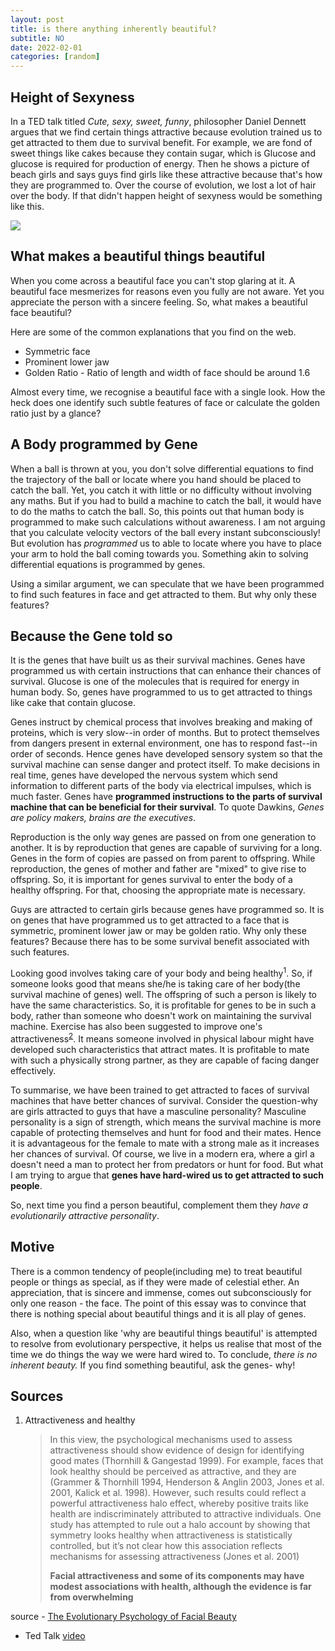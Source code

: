 ```yaml
---
layout: post
title: is there anything inherently beautiful?
subtitle: NO
date: 2022-02-01
categories: [random]
---
```


## Height of Sexyness

In a TED talk titled *Cute, sexy, sweet, funny*, philosopher Daniel Dennett argues that we find certain things attractive because evolution trained us to get attracted to them due to survival benefit. For example, we are fond of sweet things like cakes because they contain sugar, which is Glucose and glucose is required for production of energy. Then he shows a picture of beach girls and says guys find girls like these attractive because that's how they are programmed to. Over the course of evolution, we lost a lot of hair over the body. If that didn't happen height of sexyness would be something like this.

![](https://imgur.com/weE4xT9.png)

## What makes a beautiful things beautiful

When you come across a beautiful face you can't stop glaring at it. A beautiful face mesmerizes for reasons even you fully are not aware. Yet you appreciate the person with a sincere feeling. So, what makes a beautiful face beautiful?

Here are some of the common explanations that you find on the web. 

- Symmetric face
- Prominent lower jaw
- Golden Ratio - Ratio of length and width of face should be around 1.6

Almost every time, we recognise a beautiful face with a single look. How the heck does one identify such subtle features of face or calculate the golden ratio just by a glance?  

## A Body programmed by Gene

When a ball is thrown at you, you don't solve differential equations to find the trajectory of the ball or locate where you hand should be placed to catch the ball. Yet, you catch it with little or no difficulty without involving any maths. But if you had to build a machine to catch the ball, it would have to do the maths to catch the ball. So, this points out that human body is programmed to make such calculations without awareness. I am not arguing that you calculate velocity vectors of the ball every instant subconsciously! But evolution has *programmed* us to able to locate where you have to place your arm to hold the ball coming towards you. Something akin to solving differential equations is programmed by genes.

Using a similar argument, we can speculate that we have been programmed to find such features in face and get attracted to them. But why only these features?

##  Because the Gene told so

It is the genes that have built us as their survival machines. Genes have programmed us with certain instructions that can enhance their chances of survival. Glucose is one of the molecules that is required for energy in human body. So, genes have programmed to us to get attracted to things like cake that contain glucose. 

Genes instruct by chemical process that involves breaking and making of proteins, which is very slow--in order of months. But to protect themselves from dangers present in external environment, one has to respond fast--in order of seconds. Hence genes have developed sensory system so that the survival machine can sense danger and protect itself. To make decisions in real time, genes have developed the nervous system which send information to different parts of the body via electrical impulses, which is much faster. Genes have **programmed instructions to the parts of survival machine that can be beneficial for their survival**. To quote Dawkins, *Genes are policy makers, brains are the executives*.

Reproduction is the only way genes are passed on from one generation to another. It is by reproduction that genes are capable of surviving for a long. Genes in the form of copies are passed on from parent to offspring. While reproduction, the genes of mother and father are "mixed" to give rise to offspring. So, it is important for genes survival to enter the body of a healthy offspring.  For that, choosing the appropriate mate is necessary. 

Guys are attracted to certain girls because genes have programmed so. It is on genes that have programmed us to get attracted to a face that is symmetric, prominent lower jaw or may be golden ratio. Why only these features? Because there has to be some survival benefit associated with such features.

Looking good involves taking care of your body and being healthy<sup>1</sup>. So, if someone looks good that means she/he is taking care of her body(the survival machine of genes) well. The offspring of such a person is likely to have the same characteristics. So, it is profitable for genes to be in such a body, rather than someone who doesn't work on maintaining the survival machine. Exercise has also been suggested to improve one's attractiveness<sup>[2](https://www.leaf.tv/9427359/10-ways-exercise-makes-you-more-attractive/)</sup>. It means someone involved in physical labour might have developed such characteristics that attract mates. It is profitable to mate with such a physically strong partner, as they are capable of facing danger effectively. 

To summarise, we have been trained to get attracted to faces of survival machines that have better chances of survival. Consider the question-why are girls attracted to guys that have a masculine personality? Masculine personality is a sign of strength, which means the survival machine is more capable of protecting themselves and hunt for food and their mates. Hence it is advantageous for the female to mate with a strong male as it increases her chances of survival.  Of course, we live in a modern era, where a girl a doesn't need a man to protect her from predators or hunt for food. But what I am trying to argue that **genes have hard-wired us to get attracted to such people**. 

So, next time you find a person beautiful, complement them they *have a evolutionarily attractive personality*. 

## Motive

There is a common tendency of people(including me) to treat beautiful people or things as special, as if they were made of celestial ether.  An appreciation, that is sincere and immense, comes out subconsciously for only one reason - the face. The point of this essay was to convince that there is nothing special about beautiful things and it is all play of genes. 

Also, when a question like 'why are beautiful things beautiful' is attempted to resolve from evolutionary perspective, it helps us realise that most of the time we do things the way we were hard wired to. To conclude, *there is no inherent beauty.* If you find something beautiful, ask the genes- why!

## Sources

1. Attractiveness and healthy

   > In this view, the psychological mechanisms used to assess attractiveness should show evidence of design for identifying good mates (Thornhill & Gangestad 1999). For example, faces that look healthy should be perceived as attractive, and they are (Grammer & Thornhill 1994, Henderson & Anglin 2003, Jones et al. 2001, Kalick et al. 1998). However, such results could reflect a powerful attractiveness halo effect, whereby positive traits like health are indiscriminately attributed to attractive individuals. One study has attempted to rule out a halo account by showing that symmetry looks healthy when attractiveness is statistically controlled, but it’s not clear how this association reflects mechanisms for assessing attractiveness (Jones et al. 2001)
   >
   > **Facial attractiveness and some of its components may have modest associations with health, although the evidence is far from overwhelming**

source - [The Evolutionary Psychology of Facial Beauty](https://www.annualreviews.org/doi/pdf/10.1146/annurev.psych.57.102904.190208#article-denial)

- Ted Talk [video](https://www.youtube.com/watch?v=TzN-uIVkfjg)
